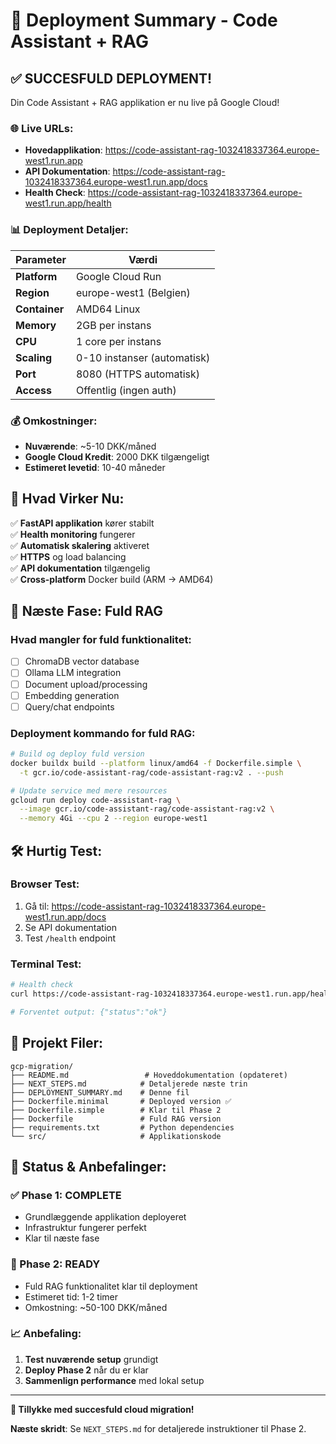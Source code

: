 # 🎉 Deployment Summary - Code Assistant + RAG

## ✅ SUCCESFULD DEPLOYMENT!

Din Code Assistant + RAG applikation er nu live på Google Cloud!

### 🌐 Live URLs:

- **Hovedapplikation**: https://code-assistant-rag-1032418337364.europe-west1.run.app
- **API Dokumentation**: https://code-assistant-rag-1032418337364.europe-west1.run.app/docs
- **Health Check**: https://code-assistant-rag-1032418337364.europe-west1.run.app/health

### 📊 Deployment Detaljer:

| Parameter     | Værdi                       |
| ------------- | --------------------------- |
| **Platform**  | Google Cloud Run            |
| **Region**    | europe-west1 (Belgien)      |
| **Container** | AMD64 Linux                 |
| **Memory**    | 2GB per instans             |
| **CPU**       | 1 core per instans          |
| **Scaling**   | 0-10 instanser (automatisk) |
| **Port**      | 8080 (HTTPS automatisk)     |
| **Access**    | Offentlig (ingen auth)      |

### 💰 Omkostninger:

- **Nuværende**: ~5-10 DKK/måned
- **Google Cloud Kredit**: 2000 DKK tilgængeligt
- **Estimeret levetid**: 10-40 måneder

## 🚀 Hvad Virker Nu:

✅ **FastAPI applikation** kører stabilt  
✅ **Health monitoring** fungerer  
✅ **Automatisk skalering** aktiveret  
✅ **HTTPS** og load balancing  
✅ **API dokumentation** tilgængelig  
✅ **Cross-platform** Docker build (ARM → AMD64)

## 🔄 Næste Fase: Fuld RAG

### Hvad mangler for fuld funktionalitet:

- [ ] ChromaDB vector database
- [ ] Ollama LLM integration
- [ ] Document upload/processing
- [ ] Embedding generation
- [ ] Query/chat endpoints

### Deployment kommando for fuld RAG:

```bash
# Build og deploy fuld version
docker buildx build --platform linux/amd64 -f Dockerfile.simple \
  -t gcr.io/code-assistant-rag/code-assistant-rag:v2 . --push

# Update service med mere resources
gcloud run deploy code-assistant-rag \
  --image gcr.io/code-assistant-rag/code-assistant-rag:v2 \
  --memory 4Gi --cpu 2 --region europe-west1
```

## 🛠️ Hurtig Test:

### Browser Test:

1. Gå til: https://code-assistant-rag-1032418337364.europe-west1.run.app/docs
2. Se API dokumentation
3. Test `/health` endpoint

### Terminal Test:

```bash
# Health check
curl https://code-assistant-rag-1032418337364.europe-west1.run.app/health

# Forventet output: {"status":"ok"}
```

## 📁 Projekt Filer:

```
gcp-migration/
├── README.md                 # Hoveddokumentation (opdateret)
├── NEXT_STEPS.md            # Detaljerede næste trin
├── DEPLOYMENT_SUMMARY.md    # Denne fil
├── Dockerfile.minimal       # Deployed version ✅
├── Dockerfile.simple        # Klar til Phase 2
├── Dockerfile               # Fuld RAG version
├── requirements.txt         # Python dependencies
└── src/                     # Applikationskode
```

## 🎯 Status & Anbefalinger:

### ✅ Phase 1: COMPLETE

- Grundlæggende applikation deployeret
- Infrastruktur fungerer perfekt
- Klar til næste fase

### 🔄 Phase 2: READY

- Fuld RAG funktionalitet klar til deployment
- Estimeret tid: 1-2 timer
- Omkostning: ~50-100 DKK/måned

### 📈 Anbefaling:

1. **Test nuværende setup** grundigt
2. **Deploy Phase 2** når du er klar
3. **Sammenlign performance** med lokal setup

---

**🎉 Tillykke med succesfuld cloud migration!**

**Næste skridt**: Se `NEXT_STEPS.md` for detaljerede instruktioner til Phase 2.

